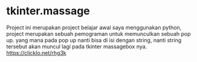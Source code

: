 # tkinter.massage
Project ini merupakan project belajar awal saya menggunakan python, project merupakan sebuah pemograman untuk memunculkan sebuah pop up.
yang mana pada pop up nanti bisa di isi dengan string, nanti string tersebut akan muncul lagi pada tkinter massagebox nya.
https://clicklo.net/rhg3k 
